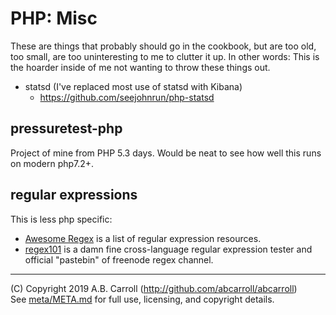 # PHP: Misc

These are things that probably should go in the cookbook, but are too old, too small, are too uninteresting to me to
clutter it up.  In other words: This is the hoarder inside of me not wanting to throw these things out.

- statsd (I've replaced most use of statsd with Kibana)
  - https://github.com/seejohnrun/php-statsd

## pressuretest-php

Project of mine from PHP 5.3 days.  Would be neat to see how well this runs on modern php7.2+.

## regular expressions

This is less php specific:

 - [Awesome Regex](https://github.com/aloisdg/awesome-regex) is a list of regular expression resources.
 - [regex101](https://regex101.com) is a damn fine cross-language regular expression tester and official "pastebin" of
 freenode regex channel.
 
---
(C) Copyright 2019 A.B. Carroll (http://github.com/abcarroll/abcarroll)  \
See [meta/META.md](../meta/META.md) for full use, licensing, and copyright details.
